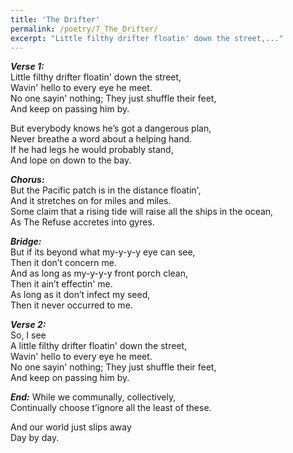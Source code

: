 ```yaml
---
title: 'The Drifter'
permalink: /poetry/7_The_Drifter/
excerpt: "Little filthy drifter floatin' down the street,..."
---
```


***Verse 1:*** \
  Little filthy drifter floatin' down the street, \
  Wavin' hello to every eye he meet. \
  No one sayin' nothing; They just shuffle their feet, \
  And keep on passing him by.

  But everybody knows he’s got a dangerous plan, \
  Never breathe a word about a helping hand. \
  If he had legs he would probably stand, \
  And lope on down to the bay.

***Chorus:*** \
  But the Pacific patch is in the distance floatin', \
  And it stretches on for miles and miles. \
  Some claim that a rising tide will raise all the ships in the ocean, \
  As The Refuse accretes into gyres.

***Bridge:*** \
  But if its beyond what my-y-y-y eye can see, \
  Then it don’t concern me. \
  And as long as my-y-y-y front porch clean, \
  Then it ain’t effectin' me. \
  As long as it don’t infect my seed, \
  Then it never occurred to me.

***Verse 2:*** \
  So, I see \
  A little filthy drifter floatin' down the street, \
  Wavin' hello to every eye he meet. \
  No one sayin' nothing; They just shuffle their feet, \
  And keep on passing him by.

***End:***
  While we communally, collectively, \
  Continually choose t’ignore all the least of these.

  And our world just slips away \
  Day by day.
